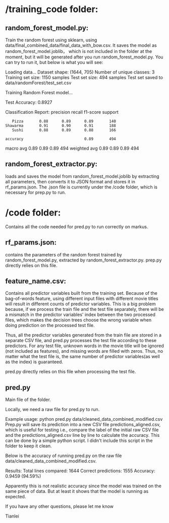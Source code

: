 # /training_code folder:
## random_forest_model.py:
Train the random forest using sklearn, using data/final_combined_data/final_data_with_bow.csv. It saves the model as random_forest_model.joblib， which is not included in the folder at the moment, but it will be generated after you run random_forest_model.py.
You can try to run it, but below is what you will see:

Loading data...
Dataset shape: (1644, 705)
Number of unique classes: 3
Training set size: 1150 samples
Test set size: 494 samples
Test set saved to data/randomForest/test_set.csv

Training Random Forest model...

Test Accuracy: 0.8927

Classification Report:
              precision    recall  f1-score   support

       Pizza       0.88      0.89      0.89       140
    Shawarma       0.91      0.90      0.91       188
       Sushi       0.88      0.89      0.88       166

    accuracy                           0.89       494
   macro avg       0.89      0.89      0.89       494
weighted avg       0.89      0.89      0.89       494

## random_forest_extractor.py: 
loads and saves the model from random_forest_model.joblib by extracting all parameters, then converts it to JSON format and stores it in rf_params.json. The .json file is currently under the /code folder, which is necessary for prep.py to run. 



# /code folder:

Contains all the code needed for pred.py to run correctly on markus.


## rf_params.json:
contains the parameters of the random forest trained by random_forest_model.py, extracted by random_forest_extractor.py. prep.py directly relies on this file.

## feature_name.csv:
Contains all predictor variables built from the training set. Because of the bag-of-words feature, using different input files with different movie titles will result in different counts of predictor variables. This is a big problem because, if we process the train file and the test file separately, there will be a mismatch in the predictor variables' index between the two processed files, which makes the decision trees choose the wrong variable when doing prediction on the processed test file.

Thus, all the predictor variables generated from the train file are stored in a separate CSV file, and pred.py processes the test file according to these predictors. 
For any test file, unknown words in the movie title will be ignored (not included as features), and missing words are filled with zeros. Thus, no matter what the test file is, the same number of predictor variables(as well as the index) is guaranteed. 

pred.py directly relies on this file when processing the test file.

## pred.py
Main file of the folder.

Locally, we need a raw file for pred.py to run.

Example usage: python pred.py data/cleaned_data_combined_modified.csv
Prep.py will save its prediction into a new CSV file predictions_aligned.csv, which is useful for testing
i.e., compare the label of the initial raw CSV file and the predictions_aligned.csv line by line to calculate the accuracy. This can be done by a simple python script. I didn't include this script in the folder to keep it clean.

Below is the accuracy of running pred.py on the raw file data/cleaned_data_combined_modified.csv. 

Results:
Total lines compared: 1644
Correct predictions: 1555
Accuracy: 0.9459 (94.59%)

Apparently this is not realistic accuracy since the model was trained on the same piece of data. But at least it shows that the model is running as expected.



If you have any other questions, please let me know

Tianlei

